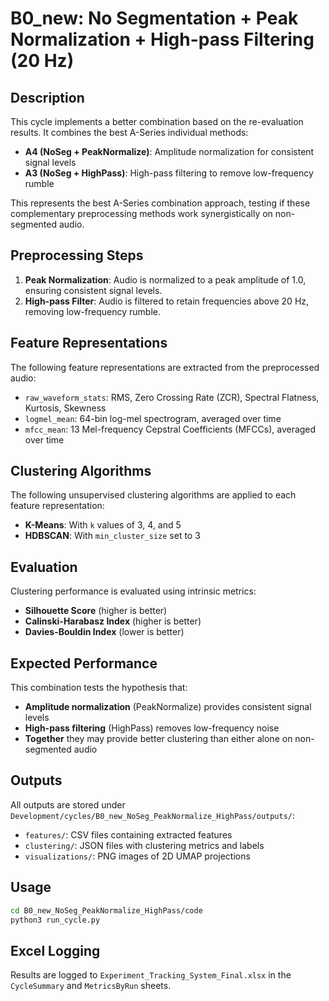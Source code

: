 # B0_new: No Segmentation + Peak Normalization + High-pass Filtering (20 Hz)

## Description
This cycle implements a better combination based on the re-evaluation results. It combines the best A-Series individual methods:
- **A4 (NoSeg + PeakNormalize)**: Amplitude normalization for consistent signal levels
- **A3 (NoSeg + HighPass)**: High-pass filtering to remove low-frequency rumble

This represents the best A-Series combination approach, testing if these complementary preprocessing methods work synergistically on non-segmented audio.

## Preprocessing Steps
1. **Peak Normalization**: Audio is normalized to a peak amplitude of 1.0, ensuring consistent signal levels.
2. **High-pass Filter**: Audio is filtered to retain frequencies above 20 Hz, removing low-frequency rumble.

## Feature Representations
The following feature representations are extracted from the preprocessed audio:
- `raw_waveform_stats`: RMS, Zero Crossing Rate (ZCR), Spectral Flatness, Kurtosis, Skewness
- `logmel_mean`: 64-bin log-mel spectrogram, averaged over time
- `mfcc_mean`: 13 Mel-frequency Cepstral Coefficients (MFCCs), averaged over time

## Clustering Algorithms
The following unsupervised clustering algorithms are applied to each feature representation:
- **K-Means**: With `k` values of 3, 4, and 5
- **HDBSCAN**: With `min_cluster_size` set to 3

## Evaluation
Clustering performance is evaluated using intrinsic metrics:
- **Silhouette Score** (higher is better)
- **Calinski-Harabasz Index** (higher is better)
- **Davies-Bouldin Index** (lower is better)

## Expected Performance
This combination tests the hypothesis that:
- **Amplitude normalization** (PeakNormalize) provides consistent signal levels
- **High-pass filtering** (HighPass) removes low-frequency noise
- **Together** they may provide better clustering than either alone on non-segmented audio

## Outputs
All outputs are stored under `Development/cycles/B0_new_NoSeg_PeakNormalize_HighPass/outputs/`:
- `features/`: CSV files containing extracted features
- `clustering/`: JSON files with clustering metrics and labels
- `visualizations/`: PNG images of 2D UMAP projections

## Usage
```bash
cd B0_new_NoSeg_PeakNormalize_HighPass/code
python3 run_cycle.py
```

## Excel Logging
Results are logged to `Experiment_Tracking_System_Final.xlsx` in the `CycleSummary` and `MetricsByRun` sheets.
